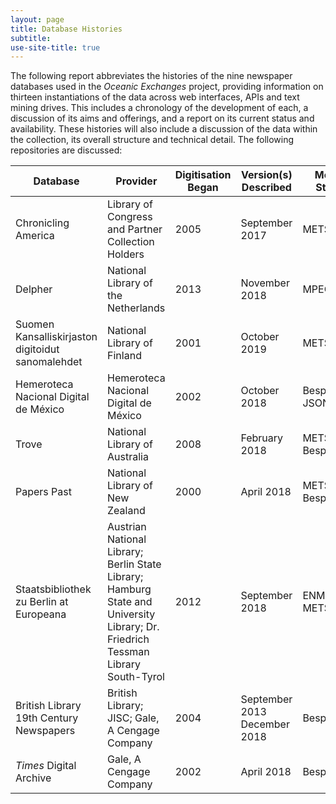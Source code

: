 ```yaml
---
layout: page
title: Database Histories
subtitle:
use-site-title: true
---
```


The following report abbreviates the histories of the nine newspaper
databases used in the *Oceanic Exchanges* project, providing information
on thirteen instantiations of the data across web interfaces, APIs and
text mining drives. This includes a chronology of the development of
each, a discussion of its aims and offerings, and a report on its
current status and availability. These histories will also include a
discussion of the data within the collection, its overall structure and
technical detail. The following repositories are discussed:

<table>
<thead>
<tr class="header">
<th>Database</th>
<th>Provider</th>
<th>Digitisation Began</th>
<th>Version(s) Described</th>
<th>Metadata Standard</th>
</tr>
</thead>
<tbody>
<tr class="odd">
<td>Chronicling America</td>
<td>Library of Congress and Partner Collection Holders</td>
<td>2005</td>
<td>September 2017</td>
<td>METS/ALTO</td>
</tr>
<tr class="even">
<td>Delpher</td>
<td>National Library of the Netherlands</td>
<td>2013</td>
<td>November 2018</td>
<td>MPEG21/ALTO</td>
</tr>
<tr class="odd">
<td>Suomen Kansalliskirjaston digitoidut sanomalehdet</td>
<td>National Library of Finland</td>
<td>2001</td>
<td>October 2019</td>
<td>METS/ALTO</td>
</tr>
<tr class="even">
<td>Hemeroteca Nacional Digital de México</td>
<td>Hemeroteca Nacional Digital de México</td>
<td>2002</td>
<td>October 2018</td>
<td>Bespoke JSON</td>
</tr>
<tr class="odd">
<td>Trove</td>
<td>National Library of Australia</td>
<td>2008</td>
<td>February 2018</td>
<td>METS/ALTO &amp;<br />
Bespoke XML</td>
</tr>
<tr class="even">
<td>Papers Past</td>
<td>National Library of New Zealand</td>
<td>2000</td>
<td>April 2018</td>
<td>METS/ALTO &amp;<br />
Bespoke XML</td>
</tr>
<tr class="odd">
<td>Staatsbibliothek zu Berlin at Europeana</td>
<td>Austrian National Library; Berlin State Library; Hamburg State and University Library; Dr. Friedrich Tessman Library South-Tyrol</td>
<td>2012</td>
<td>September 2018</td>
<td>ENMAP METS/ALTO</td>
</tr>
<tr class="even">
<td>British Library 19th Century Newspapers</td>
<td>British Library; JISC; Gale, A Cengage Company</td>
<td>2004</td>
<td>September 2013<br />
December 2018</td>
<td>Bespoke XML</td>
</tr>
<tr class="odd">
<td><em>Times</em> Digital Archive</td>
<td>Gale, A Cengage Company</td>
<td>2002</td>
<td>April 2018</td>
<td>Bespoke XML</td>
</tr>
</tbody>
</table>
